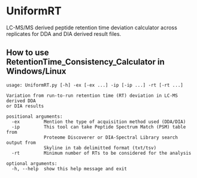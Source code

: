 # UniformRT
LC-MS/MS derived peptide retention time deviation calculator across replicates for DDA and DIA derived result files.

## How to use RetentionTime_Consistency_Calculator in Windows/Linux
```
usage: UniformRT.py [-h] -ex [-ex ...] -ip [-ip ...] -rt [-rt ...]

Variation from run-to-run retention time (RT) deviation in LC-MS derived DDA
or DIA results

positional arguments:
  -ex         Mention the type of acquisition method used (DDA/DIA)
  -ip         This tool can take Peptide Spectrum Match (PSM) table from
              Proteome Discoverer or DIA-Spectral Library search output from
              Skyline in tab delimitted format (txt/tsv)
  -rt         Minimum number of RTs to be considered for the analysis

optional arguments:
  -h, --help  show this help message and exit
```
